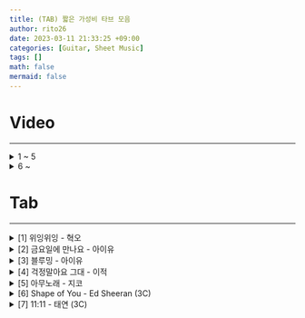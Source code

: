 ```yaml
--- 
title: (TAB) 짧은 가성비 타브 모음
author: rito26 
date: 2023-03-11 21:33:25 +09:00 
categories: [Guitar, Sheet Music] 
tags: [] 
math: false 
mermaid: false 
--- 
```


# Video
--- 

<details>
<summary markdown="span"> 
1 ~ 5
</summary>

<style>.embed-container { position: relative; padding-bottom: 56.25%; height: 0; overflow: hidden; max-width: 100%; } .embed-container iframe, .embed-container object, .embed-container embed { position: absolute; top: 0; left: 0; width: 100%; height: 100%; }</style><div class='embed-container'><iframe src='https://www.youtube.com/embed/BEuy0Z9NZ5s' frameborder='0' allowfullscreen></iframe></div>

</details>



<details>
<summary markdown="span"> 
6 ~ 
</summary>

<style>.embed-container { position: relative; padding-bottom: 56.25%; height: 0; overflow: hidden; max-width: 100%; } .embed-container iframe, .embed-container object, .embed-container embed { position: absolute; top: 0; left: 0; width: 100%; height: 100%; }</style><div class='embed-container'><iframe src='https://www.youtube.com/embed/El0h4LQEML8' frameborder='0' allowfullscreen></iframe></div>

</details>



# Tab
---

<details>
<summary markdown="span"> 
[1] 위잉위잉 - 혁오
</summary>

![image](https://raw.githubusercontent.com/rito26/Archive/main/_images/20230311_shorts_01_위잉위잉.png)

</details>

<details>
<summary markdown="span"> 
[2] 금요일에 만나요 - 아이유
</summary>

![image](https://raw.githubusercontent.com/rito26/Archive/main/_images/20230311_shorts_02_금요일에만나요.png)

</details>

<details>
<summary markdown="span"> 
[3] 블루밍 - 아이유
</summary>

![image](https://raw.githubusercontent.com/rito26/Archive/main/_images/20230311_shorts_03_블루밍.png)

</details>

<details>
<summary markdown="span"> 
[4] 걱정말아요 그대 - 이적
</summary>

![image](https://raw.githubusercontent.com/rito26/Archive/main/_images/20230311_shorts_04_걱정말아요그대.png)

</details>

<details>
<summary markdown="span"> 
[5] 아무노래 - 지코
</summary>

![image](https://raw.githubusercontent.com/rito26/Archive/main/_images/20230311_shorts_05_아무노래.png)

</details>

<details>
<summary markdown="span"> 
[6] Shape of You - Ed Sheeran (3C)
</summary>

![image](https://raw.githubusercontent.com/rito26/Archive/main/_images/20230313_shape_of_you.png)

</details>

<details>
<summary markdown="span"> 
[7] 11:11 - 태연 (3C)
</summary>

![image](https://raw.githubusercontent.com/rito26/Archive/main/_images/20230318_태연_1111.png)

</details>

